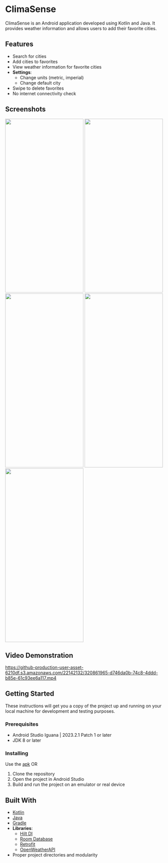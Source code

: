 # ClimaSense

ClimaSense is an Android application developed using Kotlin and Java. It provides weather information and allows users to add their favorite cities.

## Features

- Search for cities
- Add cities to favorites
- View weather information for favorite cities
- **Settings**:
  - Change units (metric, imperial)
  - Change default city
- Swipe to delete favorites
- No internet connectivity check

## Screenshots

<img src = "https://github.com/ayush06092002/Clima-Sense/assets/22142132/3fec9185-43bd-4c83-a767-976419e84809" width="250" height="555.56" />
<img src = "https://github.com/ayush06092002/Clima-Sense/assets/22142132/673bc6ba-6f26-4715-9eba-e24cf2e51484" width="250" height="555.56" />
<img src = "https://github.com/ayush06092002/Clima-Sense/assets/22142132/cb0089c9-7782-4f4b-bd1b-7177bca79ed1" width="250" height="555.56" />
<img src = "https://github.com/ayush06092002/Clima-Sense/assets/22142132/cd2a2844-37f3-4af4-b8e8-aebf5c265ec1" width="250" height="555.56" />
<img src = "https://github.com/ayush06092002/Clima-Sense/assets/22142132/1fd806b5-f5d9-45fe-b0cb-689dc2fd09e5" width="250" height="555.56" />


## Video Demonstration
https://github-production-user-asset-6210df.s3.amazonaws.com/22142132/320861965-d746da0b-74c8-4ddd-b85e-61c93ee6a117.mp4

## Getting Started

These instructions will get you a copy of the project up and running on your local machine for development and testing purposes.

### Prerequisites

- Android Studio Iguana | 2023.2.1 Patch 1 or later
- JDK 8 or later

### Installing
Use the <a href = "">apk</a> OR
1. Clone the repository
2. Open the project in Android Studio
3. Build and run the project on an emulator or real device

## Built With

- [Kotlin](https://kotlinlang.org/)
- [Java](https://www.java.com/)
- [Gradle](https://gradle.org/)
- **Libraries**:
  - [Hilt DI](https://developer.android.com/training/dependency-injection/hilt-android)
  - [Room Database](https://developer.android.com/training/data-storage/room)
  - [Retrofit](https://square.github.io/retrofit/)
  - [OpenWeatherAPI](https://openweathermap.org/api)
- Proper project directories and modularity


